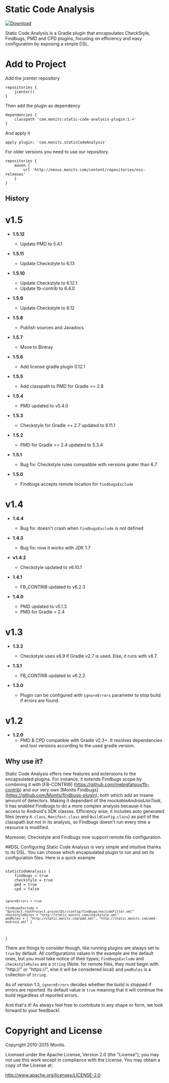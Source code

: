 # Static Code Analysis

[![Download](https://api.bintray.com/packages/monits/monits-android/static-code-analysis-plugin/images/download.svg) ](https://bintray.com/monits/monits-android/static-code-analysis-plugin/_latestVersion)

Static Code Analysis is a Gradle plugin that encapsulates CheckStyle,
Findbugs, PMD and CPD plugins, focusing on efficiency and easy configuration
by exposing a simple DSL.

# Add to Project

Add the jcenter repository

```
repositories {
    jcenter()
}
```
Then add the plugin as dependency

```
dependencies {
    classpath 'com.monits:static-code-analysis-plugin:1.+'
}
```

And apply it

```
apply plugin: 'com.monits.staticCodeAnalysis'
```

For older versions you need to use our repository.
```
repositories {
    maven {
        url 'http://nexus.monits.com/content/repositories/oss-releases'
    }
}
```

## History

# v1.5

* **1.5.12**
  * Update PMD to 5.4.1

* **1.5.11**
  * Update Checkstyle to 6.13

* **1.5.10**
  * Update Checkstyle to 6.12.1
  * Update fb-contrib to 6.4.0

* **1.5.9**
  * Update Checkstyle to 6.12

* **1.5.8**
  * Publish sources and Javadocs

* **1.5.7**
  * Move to Bintray

* **1.5.6**
  * Add license gradle plugin 0.12.1

* **1.5.5**
  * Add classpath to PMD for Gradle >= 2.8

* **1.5.4**
  * PMD updated to v5.4.0

* **1.5.3**
  * Checkstyle for Gradle >= 2.7 updated to 6.11.1

* **1.5.2**
  * PMD for Gradle >= 2.4 updated to 5.3.4

* **1.5.1**
  * Bug fix: Checkstyle rules compatible with versions grater than 6.7

* **1.5.0**
  * Findbugs accepts remote location for ``findbugsExclude``

# v1.4

* **1.4.4**
  * Bug fix: doesn't crash when ``findbugsExclude`` is not defined

* **1.4.3**
  * Bug fix: now it works with JDK 1.7

* **v1.4.2**
  * Checkstyle updated to v6.10.1

* **1.4.1**
  * FB_CONTRIB updated to v6.2.3

* **1.4.0**
  * PMD updated to v5.1.3
  * PMD for Gradle < 2.4

# v1.3

* **1.3.2**
  * Checkstyle uses v6.9 if Gradle v2.7 is used. Else, it runs with v6.7.

* **1.3.1**
  * FB_CONTRIB updated to v6.2.2

* **1.3.0**
  * Plugin can be configured with ``ignoreErrors`` parameter to stop build if errors are found.

# v1.2

* **1.2.0**
  * PMD & CPD compatible with Gradle v2.3+. It resolves dependencies and tool versions according
   to the used gradle version.

## Why use it?

Static Code Analysis offers new features and extensions to the encapsulated plugins. For instance,
it extends Findbugs scope by combining it with [FB-CONTRIB] (https://github.com/mebigfatguy/fb-contrib)
and our very own [Monits Findbugs] (https://github.com/Monits/findbugs-plugin), both which add an
insane amount of detectors. Making it dependant of the *mockableAndroidJarTask*, it has enabled Findbugs
to do a more complex analysis because it has access to Android's SDK classes. Efficiency wise, it includes
auto generated files (every ``R.class``, ``Manifest.class`` and ``BuildConfig.class``) as part of the
classpath but not in its analysis, so Findbugs doesn't run every time a resource is modified.

Moreover, Checkstyle and Findbugs now support remote file configuration.

##DSL
Configuring Static Code Analysis is very simple and intuitive thanks to its DSL. You can choose
which encapsulated plugin to run and set its configuration files. Here is a quick example

<code>
staticCodeAnalysis {
    findbugs = true
    checkstyle = true
    pmd = true
    cpd = false

    ignoreErrors = true

    findbugsExclude = "$project.rootProject.projectDir/config/findbugs/excludeFilter.xml"
    checkstyleRules = "http://static.monits.com/checkstyle.xml"
    pmdRules = [ "http://static.monits.com/pmd.xml", "http://static.monits.com/pmd-android.xml" ]
}
</code>

There are things to consider though, like running plugins are always set to ``true`` by default.
All configurations values in the example are the default ones, but you must take notice of their types;
``findbugsExclude`` and ``checkstyleRules`` are a ``String`` (Note: for remote files, they must
begin with "http://" or "https://", else it will be considered local) and ``pmdRules`` is a
collection of ``String``.

As of version 1.3, ``ignoreErrors`` decides whether the build is stopped if errors are reported. Its default
value is ``true`` meaning that it will continue the build regardless of reported errors.

And that's it! As always feel free to contribute in any shape or form, we look forward to your feedback!.

# Copyright and License
Copyright 2010-2015 Monits.

Licensed under the Apache License, Version 2.0 (the "License"); you may not use
this work except in compliance with the License. You may obtain a copy of the
License at:

http://www.apache.org/licenses/LICENSE-2.0

